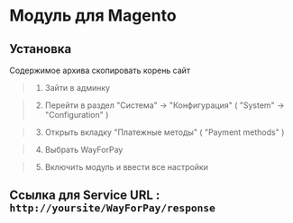 Модуль для Magento
=====

Установка
----
Содержимое архива скопировать корень сайт

>1. Зайти в админку

>2. Перейти в раздел "Система" -> "Конфигурация" ( "System" -> "Configuration" )

>3. Открыть вкладку "Платежные методы" ( "Payment methods" )

>4. Выбрать WayForPay

>5. Включить модуль и ввести все настройки 



Ccылка для Service URL : `http://yoursite/WayForPay/response`
-----

